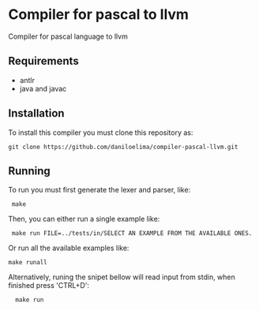 # Compiler for pascal to llvm
Compiler for pascal language to llvm

## Requirements
- antlr
- java and javac

## Installation
To install this compiler you must clone this repository as:
  ``` 
  git clone https://github.com/daniloelima/compiler-pascal-llvm.git 
  ```

## Running
To run you must first generate the lexer and parser, like:
  ``` 
   make 
  ```
Then, you can either run a single example like:
  ``` 
   make run FILE=../tests/in/SELECT AN EXAMPLE FROM THE AVAILABLE ONES.
  ```

Or run all the available examples like:
  ```
  make runall
  ```

Alternatively, runing the snipet bellow will read input from stdin, when finished press 'CTRL+D':
  ```
    make run
  ```